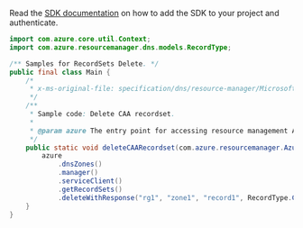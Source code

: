 Read the [SDK documentation](https://github.com/Azure/azure-sdk-for-java/blob/azure-resourcemanager_2.12.0/sdk/resourcemanager/azure-resourcemanager/README.md) on how to add the SDK to your project and authenticate.

```java
import com.azure.core.util.Context;
import com.azure.resourcemanager.dns.models.RecordType;

/** Samples for RecordSets Delete. */
public final class Main {
    /*
     * x-ms-original-file: specification/dns/resource-manager/Microsoft.Network/stable/2018-05-01/examples/DeleteCaaRecordset.json
     */
    /**
     * Sample code: Delete CAA recordset.
     *
     * @param azure The entry point for accessing resource management APIs in Azure.
     */
    public static void deleteCAARecordset(com.azure.resourcemanager.AzureResourceManager azure) {
        azure
            .dnsZones()
            .manager()
            .serviceClient()
            .getRecordSets()
            .deleteWithResponse("rg1", "zone1", "record1", RecordType.CAA, null, Context.NONE);
    }
}
```
